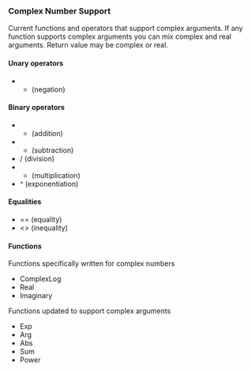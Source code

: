 
### Complex Number Support

Current functions and operators that support complex arguments. If any function supports complex arguments you can mix complex and real arguments. Return value may be complex or real.

#### Unary operators

+ - (negation)

#### Binary operators

+ + (addition)
+ - (subtraction)
+ / (division)
+ * (multiplication)
+ ^ (exponentiation)

#### Equalities

+ == (equality)
+ <> (inequality)

#### Functions

Functions specifically written for complex numbers

+ ComplexLog
+ Real
+ Imaginary

Functions updated to support complex arguments 

+ Exp
+ Arg
+ Abs
+ Sum
+ Power





